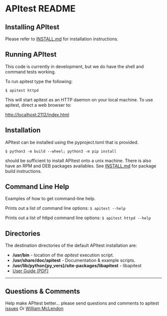 # APItest README

## Installing APItest

Please refer to [INSTALL.md](INSTALL.md) for installation
instructions.

## Running APItest

This code is currently in development, but we do have the shell and
command tests working.
  
To run apitest type the following:
  
`$ apitest httpd`
  
This will start apitest as an HTTP daemon on your local machine.
To use apitest, direct a web browser to:
  
<http://localhost:2112/index.html>

## Installation

APItest can be installed using the pyproject.toml that is
provided.
  
`$ python3 -m build --wheel; python3 -m pip install`

should be sufficient to install APItest onto a unix machine.
There is also have an RPM and DEB packages availables.
See [INSTALL.md](INSTALL.md) for package build instructions.

## Command Line Help

Examples of how to get command-line help.

Prints out a list of command line options:
`$ apitest --help`


Prints out a list of httpd command line options:
`$ apitest httpd --help`


## Directories

The destination directories of the default APItest installation are:

-   **/usr/bin** - location of the *apitest* execution script.
-   **/usr/share/doc/apitest** - Documentation & example scripts.
-   **/usr/lib/python{py_vers}/site-packages/libapitest** - libapitest
-   [User Guide
    (PDF)](file:///usr/share/doc/apitest/APItest-userguide-1_0.pdf)

  

------------------------------------------------------------------------

## Questions & Comments

Help make APItest better... please send questions and comments to
apitest [issues](https://github.com/oscar-cluster/oscar-apitest/issues)
Or [William McLendon](=%22mailto::wcmclen@sandia.gov%22)
